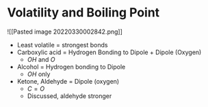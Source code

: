 # Volatility and Boiling Point
![[Pasted image 20220330002842.png]]
- Least volatile = strongest bonds
- Carboxylic acid = Hydrogen Bonding to Dipole + Dipole (Oxygen)
	- $OH$ and $O$
- Alcohol = Hydrogen bonding to Dipole
	- $OH$ only
- Ketone, Aldehyde = Dipole (oxygen)
	- $C=O$
	- Discussed, aldehyde stronger
